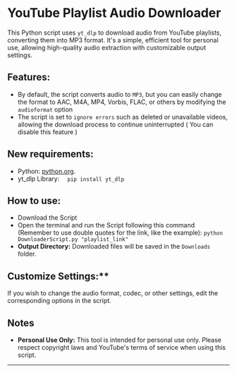 
# YouTube Playlist Audio Downloader
This Python script uses `yt_dlp` to download audio from YouTube playlists, converting them into MP3 format. It's a simple, efficient tool for personal use, allowing high-quality audio extraction with customizable output settings.

## Features:
- By default, the script converts audio to `MP3`, but you can easily change the format to AAC, M4A, MP4, Vorbis, FLAC, or others by modifying the `audioformat` option
- The script is set to `ignore errors` such as deleted or unavailable videos, allowing the download process to continue uninterrupted ( You can disable this feature )

## New requirements:
- Python: [python.org](https://www.python.org/).
- yt_dlp Library:
  ```  pip install yt_dlp```

## How to use:
- Download the Script
- Open the terminal and run the Script following this command (Remember to use double quotes for the link, like the example):
  ```python DownloaderScript.py "playlist_link"```
- **Output Directory:** Downloaded files will be saved in the `Downloads` folder.
  
## Customize Settings:**

   If you wish to change the audio format, codec, or other settings, edit the corresponding options in the script.


## Notes

- **Personal Use Only:** This tool is intended for personal use only. Please respect copyright laws and YouTube's terms of service when using this script.


--- 
